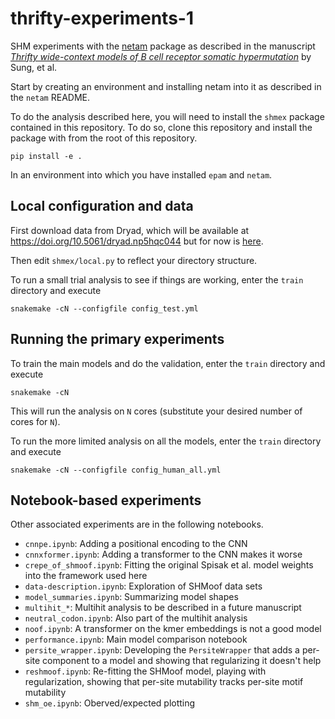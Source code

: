 # thrifty-experiments-1

SHM experiments with the [netam](https://github.com/matsengrp/netam) package as described in the manuscript [_Thrifty wide-context models of B cell receptor somatic hypermutation_](https://www.biorxiv.org/content/10.1101/2024.11.26.625407v1) by Sung, et al.

Start by creating an environment and installing netam into it as described in the `netam` README.

To do the analysis described here, you will need to install the `shmex` package contained in this repository. 
To do so, clone this repository and install the package with from the root of this repository.

    pip install -e .

In an environment into which you have installed `epam` and `netam`.


## Local configuration and data

First download data from Dryad, which will be available at <https://doi.org/10.5061/dryad.np5hqc044> but for now is [here](http://datadryad.org/stash/share/ohGPcqIvGWtOc-0hIfrM03raYndcc-KvXrr2fedASuU).

Then edit `shmex/local.py` to reflect your directory structure.

To run a small trial analysis to see if things are working, enter the `train` directory and execute

    snakemake -cN --configfile config_test.yml


## Running the primary experiments

To train the main models and do the validation, enter the `train` directory and execute

    snakemake -cN

This will run the analysis on `N` cores (substitute your desired number of cores for `N`).

To run the more limited analysis on all the models, enter the `train` directory and execute

    snakemake -cN --configfile config_human_all.yml


## Notebook-based experiments

Other associated experiments are in the following notebooks. 

* `cnnpe.ipynb`: Adding a positional encoding to the CNN
* `cnnxformer.ipynb`: Adding a transformer to the CNN makes it worse
* `crepe_of_shmoof.ipynb`: Fitting the original Spisak et al. model weights into the framework used here
* `data-description.ipynb`: Exploration of SHMoof data sets
* `model_summaries.ipynb`: Summarizing model shapes
* `multihit_*`: Multihit analysis to be described in a future manuscript
* `neutral_codon.ipynb`: Also part of the multihit analysis
* `noof.ipynb`: A transformer on the kmer embeddings is not a good model
* `performance.ipynb`: Main model comparison notebook
* `persite_wrapper.ipynb`: Developing the `PersiteWrapper` that adds a per-site component to a model and showing that regularizing it doesn't help
* `reshmoof.ipynb`: Re-fitting the SHMoof model, playing with regularization, showing that per-site mutability tracks per-site motif mutability
* `shm_oe.ipynb`: Oberved/expected plotting
